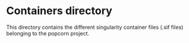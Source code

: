 # Containers directory

This directory contains the different singularity container files (.sif files) belonging to the popcorn project.
